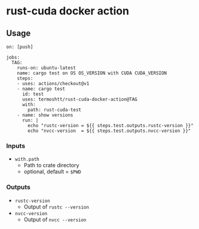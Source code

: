 # rust-cuda docker action

Usage
------

```
on: [push]

jobs:
  TAG:
    runs-on: ubuntu-latest
    name: cargo test on OS OS_VERSION with CUDA CUDA_VERSION
    steps:
    - uses: actions/checkout@v1
    - name: cargo test
      id: test
      uses: termoshtt/rust-cuda-docker-action@TAG
      with:
        path: rust-cuda-test
    - name: show versions
      run: |
        echo "rustc-version = ${{ steps.test.outputs.rustc-version }}"
        echo "nvcc-version  = ${{ steps.test.outputs.nvcc-version }}"
```

### Inputs

- `with.path`
  - Path to crate directory
  - optional, default = `$PWD`

### Outputs
- `rustc-version`
  - Output of `rustc --version`
- `nvcc-version`
  - Output of `nvcc --version`
